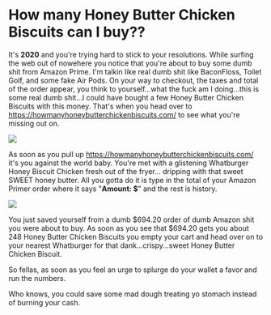 <h1>How many Honey Butter Chicken Biscuits can I buy??</h1>

It's <b>2020</b> and you're trying hard to stick to your resolutions. While surfing the web out of nowehere you notice that you're about to buy some dumb shit from Amazon Prime. I'm talkin like real dumb shit like BaconFloss, Toilet Golf, and some fake Air Pods. On your way to checkout, the taxes and total of the order appear, you think to yourself...what the fuck am I doing...this is some real dumb shit...I could have bought a few Honey Butter Chicken Biscuits with this money. That's when you head over to https://howmanyhoneybutterchickenbiscuits.com/ to see what you're missing out on.

<img src= "https://howmanyhoneybutterchickenbiscuits.com/img/HoneyButterChickenBiscuit.png">

As soon as you pull up https://howmanyhoneybutterchickenbiscuits.com/ it's you against the world baby. You're met with a glistening Whatburger Honey Biscuit Chicken fresh out of the fryer... dripping with that sweet SWEET honey butter. All you gotta do it is type in the total of your Amazon Primer order where it says "<b>Amount: $</b>" and the rest is history. 

<img src= "https://media3.giphy.com/media/3o7btNa0RUYa5E7iiQ/source.gif">

You just saved yourself from a dumb $694.20 order of dumb Amazon shit you were about to buy. As soon as you see that $694.20 gets you about 248 Honey Butter Chicken Biscuits you empty your cart and head over on to your nearest Whatburger for that dank...crispy...sweet Honey Butter Chicken Biscuit.

So fellas, as soon as you feel an urge to splurge do your wallet a favor and run the numbers. 

Who knows, you could save some mad dough treating yo stomach instead of burning your cash.
